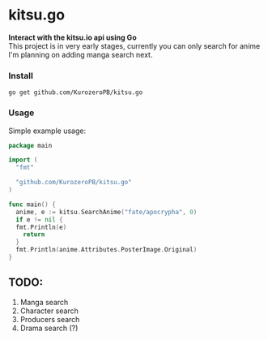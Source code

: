 # kitsu.go
__Interact with the kitsu.io api using Go__</br>
This project is in very early stages, currently you can only search for anime I'm planning on adding manga search next.

### Install
`go get github.com/KurozeroPB/kitsu.go`

### Usage
Simple example usage:
```go
package main

import (
  "fmt"

  "github.com/KurozeroPB/kitsu.go"
)

func main() {
  anime, e := kitsu.SearchAnime("fate/apocrypha", 0)
  if e != nil {
  fmt.Println(e)
    return
  }
  fmt.Println(anime.Attributes.PosterImage.Original)
}
```

 TODO:
 -
1. Manga search
2. Character search 
3. Producers search
4. Drama search (?)

<!--
Character search:
https://kitsu.io/api/edge/characters?filter[name]=
http://docs.kitsu.apiary.io/#reference/characters-&-people/characters/fetch-collection

Producers search:
https://kitsu.io/api/edge/producers?filter[slug]=
http://docs.kitsu.apiary.io/#reference/characters-&-people/producers/fetch-collection

Drama search:
https://kitsu.io/api/edge/drama?filter[text]=
http://docs.kitsu.apiary.io/#reference/media/drama/fetch-collection
-->